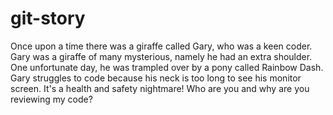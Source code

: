 # git-story

Once upon a time there was a giraffe called Gary, who was a keen coder. 
Gary was a giraffe of many mysterious, namely he had an extra shoulder.
One unfortunate day, he was trampled over by a pony called Rainbow Dash.
Gary struggles to code because his neck is too long to see his monitor screen. It's a health and safety nightmare!
Who are you and why are you reviewing my code?
